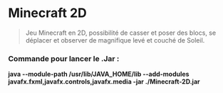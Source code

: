 # Minecraft 2D

> Jeu Minecraft en 2D, possibilité de casser et poser des blocs, se déplacer et observer de magnifique levé et couché de Soleil.

### Commande pour lancer le .Jar : 

**java --module-path /usr/lib/JAVA_HOME/lib --add-modules javafx.fxml,javafx.controls,javafx.media -jar ./Minecraft-2D.jar**
